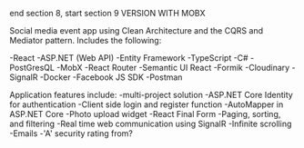 end section 8, start section 9
VERSION WITH MOBX


Social media event app using Clean Architecture and the CQRS and Mediator pattern. Includes the following:

-React
-ASP.NET (Web API)
-Entity Framework
-TypeScript
-C#
-PostGresQL
-MobX
-React Router
-Semantic UI React
-Formik
-Cloudinary
-SignalR
-Docker
-Facebook JS SDK
-Postman

Application features include:
-multi-project solution
-ASP.NET Core Identity for authentication
-Client side login and register function
-AutoMapper in ASP.NET Core
-Photo upload widget
-React Final Form
-Paging, sorting, and filtering
-Real time web communication using SignalR
-Infinite scrolling
-Emails
-'A' security rating from?

